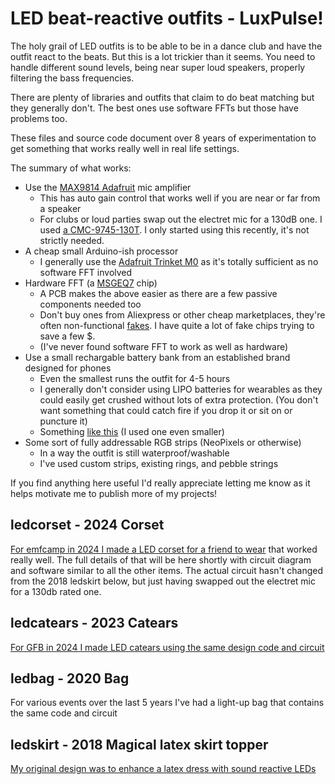 # LED beat-reactive outfits - LuxPulse!

The holy grail of LED outfits is to be able to be in a dance club and
have the outfit react to the beats. But this is a lot trickier than it
seems. You need to handle different sound levels, being near super
loud speakers, properly filtering the bass frequencies.

There are plenty of libraries and outfits that claim to do beat
matching but they generally don't. The best ones use software FFTs but
those have problems too.

These files and source code document over 8 years of experimentation
to get something that works really well in real life settings.

The summary of what works:

- Use the [MAX9814 Adafruit](https://www.adafruit.com/product/1713) mic amplifier
  - This has auto gain control that works well if you are near or far from a speaker
  - For clubs or loud parties swap out the electret mic for a 130dB one. I used [a CMC-9745-130T](https://www.digikey.co.uk/en/products/detail/cui-devices/CMC-9745-130T/7784321). I only started using this recently, it's not strictly needed.
- A cheap small Arduino-ish processor
  - I generally use the [Adafruit Trinket M0](https://www.adafruit.com/product/3500) as it's totally sufficient as no software FFT involved
- Hardware FFT (a [MSGEQ7](https://www.sparkfun.com/products/10468) chip)
  - A PCB makes the above easier as there are a few passive components needed too
  - Don't buy ones from Aliexpress or other cheap marketplaces, they're often non-functional [fakes](https://forum.arduino.cc/t/what-are-the-symptoms-of-fake-msgeq7/896820). I have quite a lot of fake chips trying to save a few $.
  - (I've never found software FFT to work as well as hardware)
- Use a small rechargable battery bank from an established brand designed for phones
  - Even the smallest runs the outfit for 4-5 hours
  - I generally don't consider using LIPO batteries for wearables as they could easily get crushed without lots of extra protection. (You don't want something that could catch fire if you drop it or sit on or puncture it)
  - Something [like this](https://amazon.co.uk//dp/B01CU1EC6Y) (I used one even smaller)
- Some sort of fully addressable RGB strips (NeoPixels or otherwise)
  - In a way the outfit is still waterproof/washable
  - I've used custom strips, existing rings, and pebble strings

If you find anything here useful I'd really appreciate letting me know as it helps motivate me to publish more of my projects!

## ledcorset - 2024 Corset

[For emfcamp in 2024 I made a LED corset for a friend to
wear](ledcorset/README.md) that worked really well. The full details
of that will be here shortly with circuit diagram and software similar
to all the other items. The actual circuit hasn't changed from the
2018 ledskirt below, but just having swapped out the electret mic for
a 130db rated one.

## ledcatears - 2023 Catears

[For GFB in 2024 I made LED catears using the same design code and circuit](ledcatears/README.md)

## ledbag - 2020 Bag

For various events over the last 5 years I've had a light-up bag that contains the same code and circuit

## ledskirt - 2018 Magical latex skirt topper

[My original design was to enhance a latex dress with sound reactive LEDs](ledskirt/README.md)

